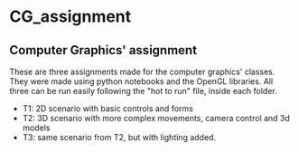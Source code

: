 # CG_assignment
## Computer Graphics' assignment

These are three assignments made for the computer graphics' classes.
They were made using python notebooks and the OpenGL libraries. All three can be run easily following
the "hot to run" file, inside each folder.

- T1: 2D scenario with basic controls and forms
- T2: 3D scenario with more complex movements, camera control and 3d models
- T3: same scenario from T2, but with lighting added.
